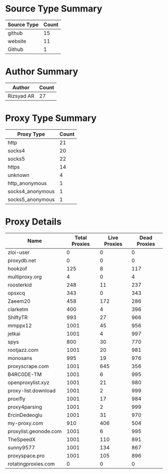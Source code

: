 # Source Type Summary

| Source Type | Count |
|-------------|-------|
| github | 15 |
| website | 11 |
| Github | 1 |


# Author Summary

| Author | Count |
|--------|-------|
| Rizsyad AR | 27 |


# Proxy Type Summary

| Proxy Type | Count |
|------------|-------|
| http | 21 |
| socks4 | 20 |
| socks5 | 22 |
| https | 14 |
| unknown | 4 |
| http_anonymous | 1 |
| socks4_anonymous | 1 |
| socks5_anonymous | 1 |


# Proxy Details

| Name | Total Proxies | Live Proxies | Dead Proxies |
|------|---------------|--------------|---------------|
| zloi-user | 0 | 0 | 0 |
| proxydb.net | 0 | 0 | 0 |
| hookzof | 125 | 8 | 117 |
| multiproxy.org | 4 | 0 | 4 |
| roosterkid | 248 | 11 | 237 |
| opsxcq | 343 | 0 | 343 |
| Zaeem20 | 458 | 172 | 286 |
| clarketm | 400 | 4 | 396 |
| ShiftyTR | 993 | 27 | 966 |
| mmppx12 | 1001 | 45 | 956 |
| jetkai | 1001 | 4 | 997 |
| spys | 800 | 30 | 770 |
| rootjazz.com | 1001 | 20 | 981 |
| monosans | 995 | 19 | 976 |
| proxyscrape.com | 1001 | 645 | 356 |
| B4RC0DE-TM | 1001 | 6 | 995 |
| openproxylist.xyz | 1001 | 21 | 980 |
| proxy-list.download | 1001 | 2 | 999 |
| proxifly | 1001 | 17 | 984 |
| proxy4parsing | 1001 | 2 | 999 |
| ErcinDedeoglu | 1001 | 31 | 970 |
| my-proxy.com | 910 | 406 | 504 |
| proxylist.geonode.com | 1001 | 6 | 995 |
| TheSpeedX | 1001 | 110 | 891 |
| sunny9577 | 1001 | 134 | 867 |
| proxyspace.pro | 1001 | 105 | 896 |
| rotatingproxies.com | 0 | 0 | 0 |
